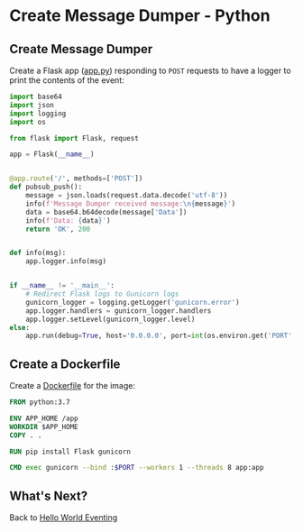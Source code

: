 # Create Message Dumper - Python

## Create Message Dumper

Create a Flask app ([app.py](../eventing/message-dumper/python/app.py)) responding to `POST` requests to have a logger to print the contents of the event:

```python
import base64
import json
import logging
import os

from flask import Flask, request

app = Flask(__name__)


@app.route('/', methods=['POST'])
def pubsub_push():
    message = json.loads(request.data.decode('utf-8'))
    info(f'Message Dumper received message:\n{message}')
    data = base64.b64decode(message['Data'])
    info(f'Data: {data}')
    return 'OK', 200


def info(msg):
    app.logger.info(msg)


if __name__ != '__main__':
    # Redirect Flask logs to Gunicorn logs
    gunicorn_logger = logging.getLogger('gunicorn.error')
    app.logger.handlers = gunicorn_logger.handlers
    app.logger.setLevel(gunicorn_logger.level)
else:
    app.run(debug=True, host='0.0.0.0', port=int(os.environ.get('PORT', 8080)))
```

## Create a Dockerfile

Create a [Dockerfile](../eventing/message-dumper/python/Dockerfile) for the image:

```dockerfile
FROM python:3.7

ENV APP_HOME /app
WORKDIR $APP_HOME
COPY . .

RUN pip install Flask gunicorn

CMD exec gunicorn --bind :$PORT --workers 1 --threads 8 app:app
```

## What's Next?

Back to [Hello World Eventing](08-helloworldeventing.md)
